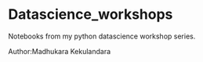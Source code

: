 # Datascience_workshops
Notebooks from my python datascience workshop series. 

Author:Madhukara Kekulandara
